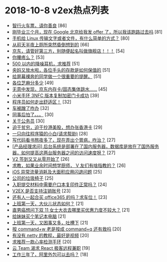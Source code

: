 # 2018-10-8 v2ex热点列表

+ [智行火车票，请你善良](https://www.v2ex.com/t/495463#reply86) [86]
+ [刚毕业三个月，现在 Google 北京给我发 offer 了，所以我该跑路过去吗](https://www.v2ex.com/t/495575#reply81) [81]
+ [手机给 Linux 传输文字或者文件，有什么简单的方式？](https://www.v2ex.com/t/495540#reply80) [80]
+ [从前天半夜上厕所突然昏倒想到的](https://www.v2ex.com/t/495651#reply66) [66]
+ [京东，请管好第三方，别随便起名叫做旗舰店！！！](https://www.v2ex.com/t/495620#reply54) [54]
+ [你腰疼么？](https://www.v2ex.com/t/495597#reply53) [53]
+ [500 以内的降噪耳机，求推荐](https://www.v2ex.com/t/495626#reply51) [51]
+ [央妈又放水啦，各位手头的存款是如何保值的](https://www.v2ex.com/t/495679#reply51) [51]
+ [给屏幕裸奔的同学做一个很重要的提醒。](https://www.v2ex.com/t/495501#reply51) [51]
+ [各位芝麻分多少](https://www.v2ex.com/t/495662#reply49) [49]
+ [无意中发现，京东内存卡/固态集体跳水……](https://www.v2ex.com/t/495556#reply45) [45]
+ [小米手环 3NFC 版本复制加密门卡成功](https://www.v2ex.com/t/495487#reply39) [39]
+ [程序员如何走出舒适区！](https://www.v2ex.com/t/495492#reply32) [32]
+ [车被蹭了咋办](https://www.v2ex.com/t/495558#reply32) [32]
+ [同事后怕了。。。](https://www.v2ex.com/t/495698#reply30) [30]
+ [关于公务员](https://www.v2ex.com/t/495516#reply30) [30]
+ [迫于贫穷，迫于抄港美股，想办张香港卡](https://www.v2ex.com/t/495653#reply29) [29]
+ [一只向往程序猿的小白(请求帮助)](https://www.v2ex.com/t/495522#reply28) [28]
+ [写代码看书熬夜多了，现在弄出个胃病，咋治？](https://www.v2ex.com/t/495707#reply27) [27]
+ [[产品经理求问] 后台系统是部署在了国内服务器，数据库是放在了国外服务器，如何提高这两台服务器之间的访问速度呀？](https://www.v2ex.com/t/495529#reply27) [27]
+ [V2 签到又又从零开始了](https://www.v2ex.com/t/495455#reply26) [26]
+ [求教，如果业余时间想学厨师， V 友们有啥指教的？](https://www.v2ex.com/t/495468#reply26) [26]
+ [iOS 异常流量消耗及大面积应用闪退问题](https://www.v2ex.com/t/495543#reply25) [25]
+ [公司的垃圾椅子](https://www.v2ex.com/t/495551#reply25) [25]
+ [入职提交材料中需要户口本复印件正常吗？](https://www.v2ex.com/t/495578#reply24) [24]
+ [V2EX 是否支持注销账号](https://www.v2ex.com/t/495478#reply23) [23]
+ [还有人一起合买 office365 的吗？求车位！](https://www.v2ex.com/t/495479#reply23) [23]
+ [上班第一天，大伙儿状态如何？](https://www.v2ex.com/t/495640#reply21) [21]
+ [直男癌想问下双 11 女士大衣去哪里买优惠力度不较大？](https://www.v2ex.com/t/495470#reply21) [21]
+ [给妹妹买个笔记本电脑](https://www.v2ex.com/t/495477#reply21) [21]
+ [上班第一天，又困事又多，吐槽下](https://www.v2ex.com/t/495484#reply21) [21]
+ [按 command+w 老是按成 command+q 还有救吗](https://www.v2ex.com/t/495639#reply20) [20]
+ [有没有 netty 的教程，最好是视频](https://www.v2ex.com/t/495471#reply20) [20]
+ [求推荐一款心率检测手环](https://www.v2ex.com/t/495509#reply20) [20]
+ [云 Team 渴求 React 极客远程兼职](https://www.v2ex.com/t/495458#reply19) [19]
+ [工作三年了，阿里外包可以去吗？](https://www.v2ex.com/t/495637#reply18) [18]
